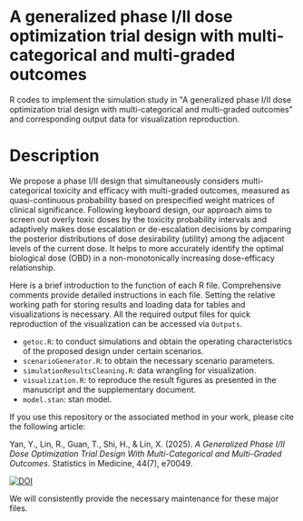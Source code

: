 # A generalized phase I/II dose optimization trial design with multi-categorical and multi-graded outcomes
R codes to implement the simulation study in "A generalized phase I/II dose optimization trial design with multi-categorical and multi-graded outcomes" and corresponding output data for visualization reproduction.

# Description
We propose a phase I/II design that simultaneously considers multi-categorical toxicity and efficacy with multi-graded outcomes, measured as quasi-continuous probability based on prespecified weight matrices of clinical significance. Following keyboard design, our approach aims to screen out overly toxic doses by the toxicity probability intervals and adaptively makes dose escalation or de-escalation decisions by comparing the posterior distributions of dose desirability (utility) among the adjacent levels of the current dose. It helps to more accurately identify the optimal biological dose (OBD) in a non-monotonically increasing dose-efficacy relationship.

Here is a brief introduction to the function of each R file. Comprehensive comments provide detailed instructions in each file. Setting the relative working path for storing results and loading data for tables and visualizations is necessary. All the required output files for quick reproduction of the visualization can be accessed via `Outputs`.

* `getoc.R`: to conduct simulations and obtain the operating characteristics of the proposed design under certain scenarios.
* `scenarioGenerator.R`: to obtain the necessary scenario parameters.
* `simulationResultsCleaning.R`: data wrangling for visualization.
* `visualization.R`: to reproduce the result figures as presented in the manuscript and the supplementary document.
* `model.stan`: stan model.

If you use this repository or the associated method in your work, please cite the following article:

Yan, Y., Lin, R., Guan, T., Shi, H., & Lin, X. (2025). *A Generalized Phase I/II Dose Optimization Trial Design With Multi-Categorical and Multi-Graded Outcomes*. Statistics in Medicine, 44(7), e70049. 

[![DOI](https://img.shields.io/badge/DOI-10.1002/sim.70049-blue)](https://doi.org/10.1002/sim.70049)

We will consistently provide the necessary maintenance for these major files.
